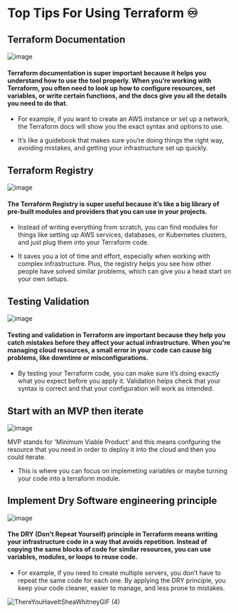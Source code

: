 # Top Tips For Using Terraform ♾️

## Terraform Documentation 

![image](https://github.com/user-attachments/assets/a3ea269c-0ea1-4b68-adee-acda62b579db)

#### Terraform documentation is super important because it helps you understand how to use the tool properly. When you’re working with Terraform, you often need to look up how to configure resources, set variables, or write certain functions, and the docs give you all the details you need to do that.

- For example, if you want to create an AWS instance or set up a network, the Terraform docs will show you the exact syntax and options to use.
  
- It’s like a guidebook that makes sure you’re doing things the right way, avoiding mistakes, and getting your infrastructure set up quickly.

## Terraform Registry 

![image](https://github.com/user-attachments/assets/ba30a8b9-cf9e-46a6-83a4-6e93f4a43463)

#### The Terraform Registry is super useful because it’s like a big library of pre-built modules and providers that you can use in your projects.

- Instead of writing everything from scratch, you can find modules for things like setting up AWS services, databases, or Kubernetes clusters, and just plug them into your Terraform code.

- It saves you a lot of time and effort, especially when working with complex infrastructure. Plus, the registry helps you see how other people have solved similar problems, which can give you a head start on your own setups.

## Testing Validation

![image](https://github.com/user-attachments/assets/939bc201-33fb-4c89-91f7-7a50d0e9daea)

#### Testing and validation in Terraform are important because they help you catch mistakes before they affect your actual infrastructure. When you're managing cloud resources, a small error in your code can cause big problems, like downtime or misconfigurations.

- By testing your Terraform code, you can make sure it’s doing exactly what you expect before you apply it. Validation helps check that your syntax is correct and that your configuration will work as intended.

## Start with an MVP then iterate

![image](https://github.com/user-attachments/assets/1d7beeb1-a283-4cb8-94b4-5db57bc2f34d)

MVP stands for 'Minimum Viable Product' and this means confguring the resource that you need in order to deploy it into the cloud and then you could iterate.

- This is where you can focus on implemeting variables or maybe turning your code into a terraform module.

## Implement Dry Software engineering principle 

![image](https://github.com/user-attachments/assets/10dcc008-d15e-4397-9a88-d69d18ae539e)

#### The DRY (Don't Repeat Yourself) principle in Terraform means writing your infrastructure code in a way that avoids repetition. Instead of copying the same blocks of code for similar resources, you can use variables, modules, or loops to reuse code.

- For example, if you need to create multiple servers, you don’t have to repeat the same code for each one. By applying the DRY principle, you keep your code cleaner, easier to manage, and less prone to mistakes.

![ThereYouHaveItSheaWhitneyGIF (4)](https://github.com/user-attachments/assets/67153d0e-721b-4478-84b4-79003a91dab2)

